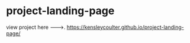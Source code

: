# project-landing-page


view project here --->. https://kensleycoulter.github.io/project-landing-page/
